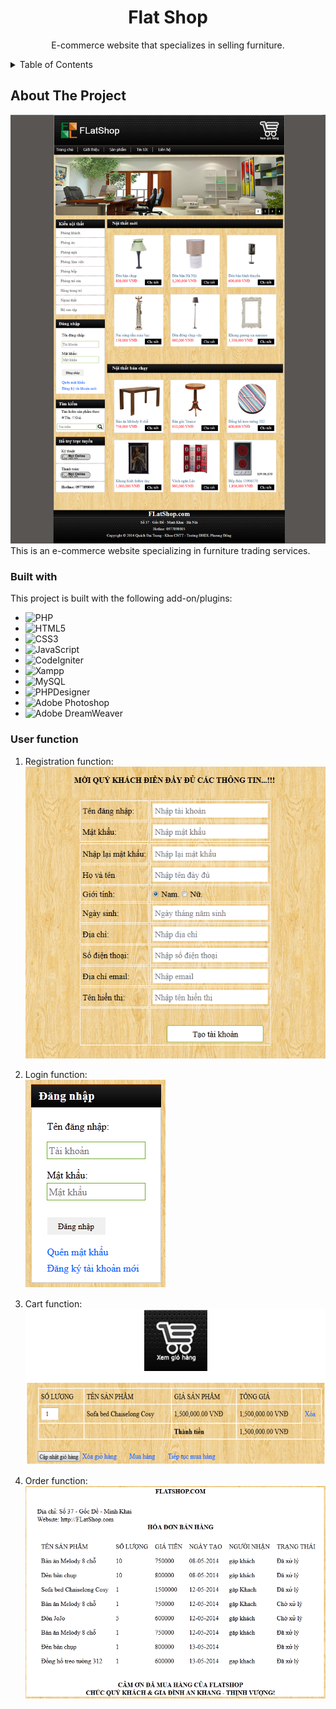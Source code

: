<!-- PROJECT NAME -->
<div align="center">
  <h1 align="center">Flat Shop</h1>
  <p align="center">
    E-commerce website that specializes in selling furniture.
  </p>
</div>

<!-- TABLE OF CONTENTS -->
<details>
  <summary>Table of Contents</summary>
  <ol>
    <li>
      <a href="#about-the-project">About The Project</a>
      <ul>
        <li><a href="#built-with">Built With</a></li>
        <li><a href="#user-interface">User Function</a></li>
      </ul>
    </li>
    <li>
      <a href="#getting-started">Getting Started</a>
      <ul>
        <li><a href="#prerequisites">Prerequisites</a></li>
        <li><a href="#installation">Installation</a></li>
      </ul>
    </li>
    <li><a href="#sitemap">Sitemap</a></li>
    <li><a href="#contributing">Contributing</a></li>
    <li><a href="#contact">Contact</a></li>
    <li>
      <a href="#getting-started-with-create-react-app">Getting Started with Create React App</a>
    </li>
  </ol>
</details>

<!-- ABOUT THE PROJECT -->
## About The Project
![Product Screenshot](./public/img/product-screenshot.png "Product Screenshot")
This is an e-commerce website specializing in furniture trading services.

<!-- BUILT WITH -->
### Built with
This project is built with the following add-on/plugins:
- ![PHP](https://img.shields.io/badge/PHP-777BB4?style=flat&logo=php&logoColor=white)
- ![HTML5](https://img.shields.io/badge/HTML5-E34F26?style=flat&logo=html5&logoColor=white)
- ![CSS3](https://img.shields.io/badge/CSS3-1572B6?style=flat&logo=css3&logoColor=white)
- ![JavaScript](https://img.shields.io/badge/JavaScript-F7DF1E?style=flat&logo=javascript&logoColor=black)
- ![CodeIgniter](https://img.shields.io/badge/Codeigniter-orange?style=flat&logo=codeigniter&logoColor=white)
- ![Xampp](https://img.shields.io/badge/xampp-%23FB7A24.svg?&style=flat&logo=xampp&logoColor=white)
- ![MySQL](https://img.shields.io/badge/mysql-%2300f.svg?style=flat&logo=mysql&logoColor=white)
- ![PHPDesigner](https://img.shields.io/badge/PHPDesigner-informational?style=flat&logo=phpdesigner&logoColor=white)
- ![Adobe Photoshop](http://img.shields.io/badge/Adobe%20Photoshop-26C9FF?style=flat&logo=adobe-photoshop&logoColor=ffffff)
- ![Adobe DreamWeaver](https://img.shields.io/badge/Adobe%20Dreamweaver-072401?style=flat&logo=Adobe%20Dreamweaver&logoColor=34F400)

<!-- USER FUNCTION -->
### User function
1. Registration function:</br>
![Registration Function](./public/img/registration-function.png "Registration Function")

2. Login function:</br>
![Login Function](./public/img/login-function.png "Login Function")

3. Cart function:</br>
![Cart Function](./public/img/cart-function.png "Cart Function")

4. Order function:</br>
![Order Function](./public/img/order-function.png "Order Function")
